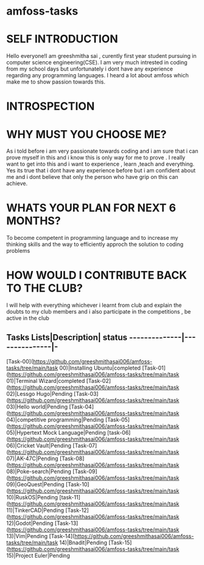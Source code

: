 # amfoss-tasks

# SELF INTRODUCTION

Hello everyone!I am greeshmitha sai , curently first year student pursuing in computer science engineering(CSE). I am very much intrested in coding from my school days but unfortunately i dont have any experience regarding any programming languages. I heard a lot about amfoss which make me to show passion towards this.

# INTROSPECTION
# WHY MUST YOU CHOOSE ME?

As i told before i am very passionate towards coding and i am sure that i can prove myself in this and i know this is only way for me to prove . I really want to get into this and i want to experience , learn ,teach and everything. Yes its true that i dont have any experience before but i am confident about me and i dont believe that only the person who have grip on this can achieve.

# WHATS YOUR PLAN FOR NEXT 6 MONTHS?

To become competent in programming language and to increase my thinking skills and the way to efficiently approch the solution to coding problems

# HOW WOULD I CONTRIBUTE BACK TO THE CLUB?

I will help with everything whichever i learnt from club and explain the doubts to my club members and i also participate in the competitions , be active in the club

**Tasks Lists**|**Description**|
**status**
--------------|---------------|-
--------------
[Task-00](https://github.com/greeshmithasai006/amfoss-tasks/tree/main/task 00)|Installing Ubuntu|completed
[Task-01](https://github.com/greeshmithasai006/amfoss-tasks/tree/main/task 01)|Terminal Wizard|completed
[Task-02](https://github.com/greeshmithasai006/amfoss-tasks/tree/main/task 02)|Lessgo Hugo|Pending
[Task-03](https://github.com/greeshmithasai006/amfoss-tasks/tree/main/task 03)|Hello world|Pending
[Task-04](https://github.com/greeshmithasai006/amfoss-tasks/tree/main/task 04)|competitive programming|Pending
[Task-05](https://github.com/greeshmithasai006/amfoss-tasks/tree/main/task 05)|Hypertext Mock Language|Pending
[task-06](https://github.com/greeshmithasai006/amfoss-tasks/tree/main/task 06)|Cricket Vault|Pending
[Task-07](https://github.com/greeshmithasai006/amfoss-tasks/tree/main/task 07)|AK-47C|Pending
[Task-08](https://github.com/greeshmithasai006/amfoss-tasks/tree/main/task 08)|Poke-search|Pending
[Task-09](https://github.com/greeshmithasai006/amfoss-tasks/tree/main/task 09)|GeoQuest|Pending
[Task-10](https://github.com/greeshmithasai006/amfoss-tasks/tree/main/task 10)|RuskOS|Pending
[task-11](https://github.com/greeshmithasai006/amfoss-tasks/tree/main/task 11)|TinkerCAD|Pending
[Task-12](https://github.com/greeshmithasai006/amfoss-tasks/tree/main/task 12)|Godot|Pending
[Task-13](https://github.com/greeshmithasai006/amfoss-tasks/tree/main/task 13)|Vim|Pending
[Task-14](https://github.com/greeshmithasai006/amfoss-tasks/tree/main/task 14)|Bnadit|Pending
[Task-15](https://github.com/greeshmithasai006/amfoss-tasks/tree/main/task 15)|Project Euler|Pending


